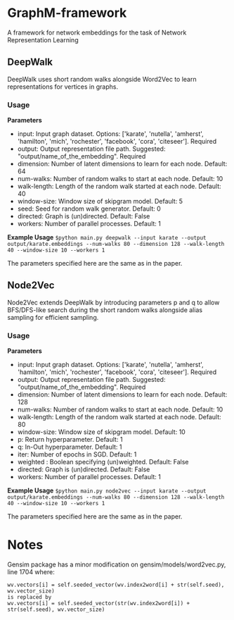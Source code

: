 # GraphM-framework
A framework for network embeddings for the task of Network Representation Learning


## DeepWalk

DeepWalk uses short random walks alongside Word2Vec to learn representations for vertices in graphs.

### Usage

**Parameters**
- input: Input graph dataset. Options: ['karate', 'nutella', 'amherst', 'hamilton', 'mich', 'rochester', 'facebook', 'cora', 'citeseer']. Required
- output: Output representation file path. Suggested: "output/name_of_the_embedding". Required
- dimension: Number of latent dimensions to learn for each node. Default: 64
- num-walks: Number of random walks to start at each node. Default: 10
- walk-length: Length of the random walk started at each node. Default: 40
- window-size: Window size of skipgram model. Default: 5
- seed: Seed for random walk generator. Default: 0
- directed: Graph is (un)directed. Default: False
- workers: Number of parallel processes. Default: 1

**Example Usage**
    ``$python main.py deepwalk --input karate --output output/karate.embeddings --num-walks 80 --dimension 128 --walk-length 40 --window-size 10 --workers 1 ``

The parameters specified here are the same as in the paper.

## Node2Vec

Node2Vec extends DeepWalk by introducing parameters p and q to allow BFS/DFS-like search during the short random walks alongside alias sampling for efficient sampling.

### Usage

**Parameters**
- input: Input graph dataset. Options: ['karate', 'nutella', 'amherst', 'hamilton', 'mich', 'rochester', 'facebook', 'cora', 'citeseer']. Required
- output: Output representation file path. Suggested: "output/name_of_the_embedding". Required
- dimension: Number of latent dimensions to learn for each node. Default: 128
- num-walks: Number of random walks to start at each node. Default: 10
- walk-length: Length of the random walk started at each node. Default: 80
- window-size: Window size of skipgram model. Default: 10
- p: Return hyperparameter. Default: 1
- q: In-Out hyperparameter. Default: 1
- iter: Number of epochs in SGD. Default: 1
- weighted  : Boolean specifying (un)weighted. Default: False
- directed: Graph is (un)directed. Default: False
- workers: Number of parallel processes. Default: 1

**Example Usage**
    ``$python main.py node2vec --input karate --output output/karate.embeddings --num-walks 80 --dimension 128 --walk-length 40 --window-size 10 --workers 1 ``

The parameters specified here are the same as in the paper.

# Notes
Gensim package has a minor modification on gensim/models/word2vec.py, line 1704 where:

    wv.vectors[i] = self.seeded_vector(wv.index2word[i] + str(self.seed), wv.vector_size)
    is replaced by
    wv.vectors[i] = self.seeded_vector(str(wv.index2word[i]) + str(self.seed), wv.vector_size)